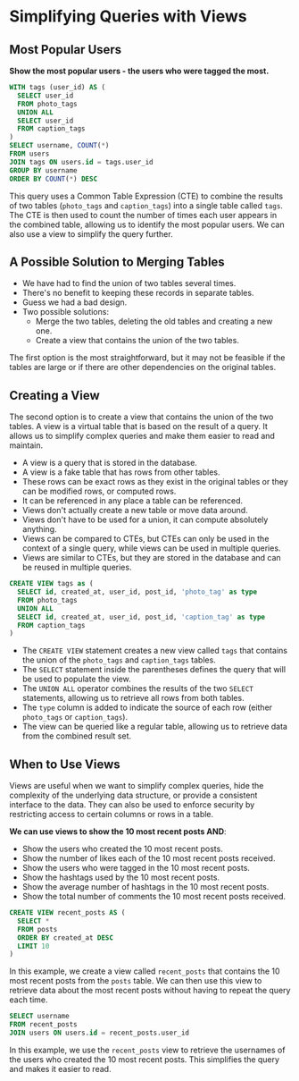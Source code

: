 # Simplifying Queries with Views

## Most Popular Users

**Show the most popular users - the users who were tagged the most.**

```sql
WITH tags (user_id) AS (
  SELECT user_id
  FROM photo_tags
  UNION ALL
  SELECT user_id
  FROM caption_tags
)
SELECT username, COUNT(*)
FROM users
JOIN tags ON users.id = tags.user_id
GROUP BY username
ORDER BY COUNT(*) DESC
```

This query uses a Common Table Expression (CTE) to combine the results of two tables (`photo_tags` and `caption_tags`) into a single table called `tags`. The CTE is then used to count the number of times each user appears in the combined table, allowing us to identify the most popular users. We can also use a view to simplify the query further.

## A Possible Solution to Merging Tables

- We have had to find the union of two tables several times.
- There's no benefit to keeping these records in separate tables.
- Guess we had a bad design.
- Two possible solutions:
  - Merge the two tables, deleting the old tables and creating a new one.
  - Create a view that contains the union of the two tables.

The first option is the most straightforward, but it may not be feasible if the tables are large or if there are other dependencies on the original tables.

## Creating a View

The second option is to create a view that contains the union of the two tables. A view is a virtual table that is based on the result of a query. It allows us to simplify complex queries and make them easier to read and maintain.

- A view is a query that is stored in the database.
- A view is a fake table that has rows from other tables.
- These rows can be exact rows as they exist in the original tables or they can be modified rows, or computed rows.
- It can be referenced in any place a table can be referenced.
- Views don't actually create a new table or move data around.
- Views don't have to be used for a union, it can compute absolutely anything.
- Views can be compared to CTEs, but CTEs can only be used in the context of a single query, while views can be used in multiple queries.
- Views are similar to CTEs, but they are stored in the database and can be reused in multiple queries.

```sql
CREATE VIEW tags as (
  SELECT id, created_at, user_id, post_id, 'photo_tag' as type
  FROM photo_tags
  UNION ALL
  SELECT id, created_at, user_id, post_id, 'caption_tag' as type
  FROM caption_tags
)
```

- The `CREATE VIEW` statement creates a new view called `tags` that contains the union of the `photo_tags` and `caption_tags` tables.
- The `SELECT` statement inside the parentheses defines the query that will be used to populate the view.
- The `UNION ALL` operator combines the results of the two `SELECT` statements, allowing us to retrieve all rows from both tables.
- The `type` column is added to indicate the source of each row (either `photo_tags` or `caption_tags`).
- The view can be queried like a regular table, allowing us to retrieve data from the combined result set.

## When to Use Views

Views are useful when we want to simplify complex queries, hide the complexity of the underlying data structure, or provide a consistent interface to the data. They can also be used to enforce security by restricting access to certain columns or rows in a table.

**We can use views to show the 10 most recent posts AND**:

- Show the users who created the 10 most recent posts.
- Show the number of likes each of the 10 most recent posts received.
- Show the users who were tagged in the 10 most recent posts.
- Show the hashtags used by the 10 most recent posts.
- Show the average number of hashtags in the 10 most recent posts.
- Show the total number of comments the 10 most recent posts received.

```sql
CREATE VIEW recent_posts AS (
  SELECT *
  FROM posts
  ORDER BY created_at DESC
  LIMIT 10
)
```

In this example, we create a view called `recent_posts` that contains the 10 most recent posts from the `posts` table. We can then use this view to retrieve data about the most recent posts without having to repeat the query each time.

```sql
SELECT username
FROM recent_posts
JOIN users ON users.id = recent_posts.user_id
```

In this example, we use the `recent_posts` view to retrieve the usernames of the users who created the 10 most recent posts. This simplifies the query and makes it easier to read.
